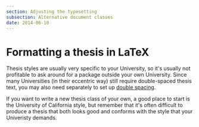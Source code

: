 ```yaml
---
section: Adjusting the typesetting
subsection: Alternative document classes
date: 2014-06-10
---
```

# Formatting a thesis in LaTeX

Thesis styles are usually very specific to your University, so it's
usually not profitable to ask around for a package outside your own
University.  Since many Universities (in their eccentric way) still
require double-spaced thesis text, you may also need separately to set
up [double spacing](FAQ-linespace.md).

If you want to write a new thesis class of your own, a good place to
start is the University of California style, but remember that it's
often difficult to produce a thesis that both looks good and conforms
with the style that your Univeristy demands.

